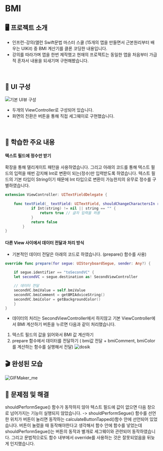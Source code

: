 # BMI

## 🖥️ 프로젝트 소개

- 인프런-강의(앨런 Swift문법 마스터 스쿨 (15개의 앱을 만들면서 근본원리부터 배우는 UIKit) 중 BMI 계산기를 클론 코딩한 내용입니다.
- 강의를 따라가며 앱을 한번 제작했고 현재의 프로젝트는 동일한 앱을 처음부터 가급적 혼자서 내용을 되새기며 구현해봤습니다.
<br>

## 👀 UI 구성
![기본 UI뷰 구성](https://github.com/kangsworkspace/BMI/assets/141600830/aaefad48-8d65-4d84-b964-f2011e2f6feb)

- 두개의 ViewController로 구성되어 있습니다.
- 화면의 전환은 버튼을 통해 직접 세그웨이로 구현했습니다.
<br>

## 📌 학습한 주요 내용
#### 텍스트 필드에 정수만 받기

확장을 통해 델리게이트 패턴을 사용하였습니다.
그리고 아래의 코드를 통해 텍스트 필드의 입력을 매번 감지해 Int로 변환이 되는(정수)만 입력받도록 하였습니다.
텍스트 필드의 기본 타입이 String이기 때문에 Int 타입으로 변환이 가능한지의 유무로 정수를 구별하였습니다.

```swift
extension ViewController: UITextFieldDelegate {
    
    func textField(_ textField: UITextField, shouldChangeCharactersIn range: NSRange, replacementString string: String) -> Bool {
            if Int(string) != nil || string == "" {
                return true // 글자 입력을 허용
            }
            return false
        }
}
```

#### 다른 View 사이에서 데이터 전달과 처리 방식

- 기본적인 데이터 전달은 아래의 코드로 하였습니다. (prepare() 함수를 사용)

```swift
override func prepare(for segue: UIStoryboardSegue, sender: Any?) {

    if segue.identifier == "toSecondVC" {
    let secondVC = segue.destination as! SecondViewController

    // 데이터 전달
    secondVC.bmiValue = self.bmiValue
    secondVC.bmiComment = getBMIAdviceString()
    secondVC.bmiColor = getBackgroundColor()
    }
}
```

- 데이터의 처리는 SecondViewController에서 하지않고 기본 ViewController에서 BMI 계산하기 버튼을 누르면 다음과 같이 처리했습니다.
1) 텍스트 필드의 값을 읽어와서 BMI 값 계산하기
2) prepare 함수에서 데이터를 전달하기
   ( bmi값 전달 + bmiComment, bmiColor를 계산하는 함수를 실행해서 전달)
![dosik](https://github.com/kangsworkspace/BMI/assets/141600830/142c65b9-a122-4884-979a-2fbb39354b31)

## 🎬 완성된 모습

![GIFMaker_me](https://github.com/kangsworkspace/BMI/assets/141600830/0f298d1d-f275-4bce-95bd-949973f6d400)


## 🙉 문제점 및 해결
shouldPerformSegue() 함수가 동작하지 않아 텍스트 필드에 값이 없으면 다음 창으로 넘어가지는 기능이 실행되지 않았습니다.
-> shouldPerformSegue() 함수를 선언한 위치가 버튼이 눌리면 동작하는 calculateButtonTapped()함수 안에 선언되어 있었습니다.
   버튼이 눌렸을 때 동작해야한다고 생각해서 함수 안에 함수를 넣었는데 
   shouldPerformSegue()는 버튼의 동작과 별개로 세그웨이와 관련되어 동작하였습니다.
   그리고 문법적으로도 함수 내부에서 override를 사용하는 것은 잘못되었음을 뒤늦게 인지했습니다.
   

